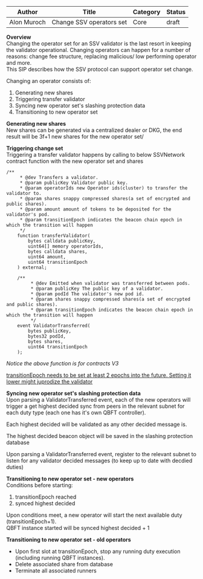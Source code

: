 | Author      | Title                    | Category | Status |
|-------------|--------------------------|----------|--------|
| Alon Muroch | Change SSV operators set | Core     | draft  |

**Overview**  
Changing the operator set for an SSV validator is the last resort in keeping the validator operational. Changing operators can happen for a number of reasons: change fee structure, replacing malicious/ low performing operator and more.  
This SIP describes how the SSV protocol can support operator set change.  

Changing an operator consists of:
1) Generating new shares
2) Triggering transfer validator
3) Syncing new operator set's slashing protection data
4) Transitioning to new operator set

**Generating new shares**  
New shares can be generated via a centralized dealer or DKG, the end result will be 3f+1 new shares for the new operator set/

**Triggering change set**  
Triggering a transfer validator happens by calling to below SSVNetwork contract function with the new operator set and shares  

```solidity
/**
     * @dev Transfers a validator.
     * @param publicKey Validator public key.
     * @param operatorIds new Operator ids(cluster) to transfer the validator to.
     * @param shares snappy compressed shares(a set of encrypted and public shares).
     * @param amount amount of tokens to be deposited for the validator's pod.
     * @param transitionEpoch indicates the beacon chain epoch in which the transition will happen
     */
    function transferValidator(
        bytes calldata publicKey,
        uint64[] memory operatorIds,
        bytes calldata shares,
        uint64 amount,
        uint64 transitionEpoch
    ) external;

    /**
         * @dev Emitted when validator was transferred between pods.
         * @param publicKey The public key of a validator.
         * @param podId The validator's new pod id.
         * @param shares snappy compressed shares(a set of encrypted and public shares).
         * @param transitionEpoch indicates the beacon chain epoch in which the transition will happen
         */
    event ValidatorTransferred(
        bytes publicKey,
        bytes32 podId,
        bytes shares,
        uint64 transitionEpoch
    );
```
_Notice the above function is for contracts V3_

<ins>transitionEpoch needs to be set at least 2 epochs into the future. Setting it lower might juprodize the validator</ins>

**Syncing new operator set's slashing protection data**  
Upon parsing a ValidatorTransferred event, each of the new operators will trigger a get highest decided sync from peers in the relevant subnet for each duty type (each one has it's own QBFT controller).  

Each highest decided will be validated as any other decided message is.

The highest decided beacon object will be saved in the slashing protection database

Upon parsing a ValidatorTransferred event, register to the relevant subnet to listen for any validator decided messages (to keep up to date with decdied duties)

**Transitioning to new operator set - new operators**  
Conditions before starting:
1) transitionEpoch reached
2) synced highest decided

Upon conditions meet, a new operator will start the next available duty (transitionEpoch+1).  
QBFT instance started will be synced highest decided + 1

**Transitioning to new operator set - old operators**  
* Upon first slot at transitionEpoch, stop any running duty execution (including running QBFT instances).
* Delete associated share from database
* Terminate all associated runners